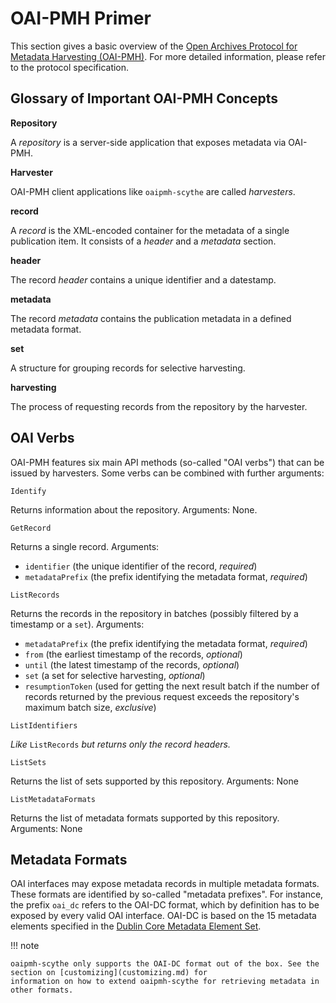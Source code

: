 <!--
SPDX-FileCopyrightText: 2015 Mathias Loesch
SPDX-FileCopyrightText: 2023 Heinz-Alexander Fütterer

SPDX-License-Identifier: BSD-3-Clause
-->

# OAI-PMH Primer

This section gives a basic overview of the
[Open Archives Protocol for Metadata Harvesting (OAI-PMH)](https://openarchives.org/OAI/openarchivesprotocol.html). For
more detailed information, please refer to the protocol specification.

## Glossary of Important OAI-PMH Concepts

**Repository**

A *repository* is a server-side application that exposes metadata via OAI-PMH.

**Harvester**

OAI-PMH client applications like `oaipmh-scythe` are called *harvesters*.

**record**

A *record* is the XML-encoded container for the metadata of a single publication item. It consists of a *header* and a
*metadata* section.

**header**

The record *header* contains a unique identifier and a datestamp.

**metadata**

The record *metadata* contains the publication metadata in a defined metadata format.

**set**

A structure for grouping records for selective harvesting.

**harvesting**

The process of requesting records from the repository by the harvester.

## OAI Verbs

OAI-PMH features six main API methods (so-called "OAI verbs") that can be issued by harvesters. Some verbs can be
combined with further arguments:

`Identify`

Returns information about the repository. Arguments: None.

`GetRecord`

Returns a single record. Arguments:

- `identifier` (the unique identifier of the record, *required*)
- `metadataPrefix` (the prefix identifying the metadata format, *required*)

`ListRecords`

Returns the records in the repository in batches (possibly filtered by a timestamp or a `set`). Arguments:

- `metadataPrefix` (the prefix identifying the metadata format, *required*)
- `from` (the earliest timestamp of the records, *optional*)
- `until` (the latest timestamp of the records, *optional*)
- `set` (a set for selective harvesting, *optional*)
- `resumptionToken` (used for getting the next result batch if the number of records returned by the previous request
    exceeds the repository's maximum batch size, *exclusive*)

`ListIdentifiers`

*Like* `ListRecords` *but returns only the record headers.*

`ListSets`

Returns the list of sets supported by this repository. Arguments: None

`ListMetadataFormats`

Returns the list of metadata formats supported by this repository. Arguments: None

## Metadata Formats

OAI interfaces may expose metadata records in multiple metadata formats. These formats are identified by so-called
"metadata prefixes". For instance, the prefix `oai_dc` refers to the OAI-DC format, which by definition has to be
exposed by every valid OAI interface. OAI-DC is based on the 15 metadata elements specified in the
[Dublin Core Metadata Element Set](http://dublincore.org/documents/dces/).

!!! note

    oaipmh-scythe only supports the OAI-DC format out of the box. See the section on [customizing](customizing.md) for
    information on how to extend oaipmh-scythe for retrieving metadata in other formats.
